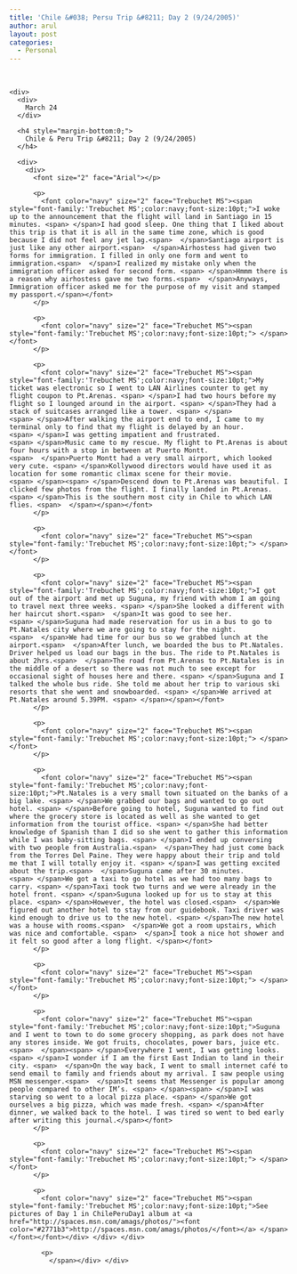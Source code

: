 ```yaml
---
title: 'Chile &#038; Persu Trip &#8211; Day 2 (9/24/2005)'
author: arul
layout: post
categories:
  - Personal
---
```

<div id="msgcns!A7680953F5FDC114!464" class="bvMsg">
  <div>
    <span> </p> 
    
    <div>
      <div>
        March 24
      </div>
      
      <h4 style="margin-bottom:0;">
        Chile & Peru Trip &#8211; Day 2 (9/24/2005)
      </h4>
      
      <div>
        <div>
          <font size="2" face="Arial"></p> 
          
          <p>
            <font color="navy" size="2" face="Trebuchet MS"><span style="font-family:'Trebuchet MS';color:navy;font-size:10pt;">I woke up to the announcement that the flight will land in Santiago in 15 minutes. <span> </span>I had good sleep. One thing that I liked about this trip is that it is all in the same time zone, which is good because I did not feel any jet lag.<span>  </span>Santiago airport is just like any other airport.<span>  </span>Airhostess had given two forms for immigration. I filled in only one form and went to immigration.<span>  </span>I realized my mistake only when the immigration officer asked for second form. <span> </span>Hmmm there is a reason why airhostess gave me two forms.<span>  </span>Anyways, Immigration officer asked me for the purpose of my visit and stamped my passport.</span></font>
          </p>
          
          <p>
            <font color="navy" size="2" face="Trebuchet MS"><span style="font-family:'Trebuchet MS';color:navy;font-size:10pt;"> </span></font>
          </p>
          
          <p>
            <font color="navy" size="2" face="Trebuchet MS"><span style="font-family:'Trebuchet MS';color:navy;font-size:10pt;">My ticket was electronic so I went to LAN Airlines counter to get my flight coupon to Pt.Arenas. <span> </span>I had two hours before my flight so I lounged around in the airport. <span> </span>They had a stack of suitcases arranged like a tower. <span> </span><span> </span>After walking the airport end to end, I came to my terminal only to find that my flight is delayed by an hour. <span> </span>I was getting impatient and frustrated. <span> </span>Music came to my rescue. My flight to Pt.Arenas is about four hours with a stop in between at Puerto Montt. <span>  </span>Puerto Montt had a very small airport, which looked very cute. <span> </span>Kollywood directors would have used it as location for some romantic climax scene for their movie. <span> </span><span> </span>Descend down to Pt.Arenas was beautiful. I clicked few photos from the flight. I finally landed in Pt.Arenas. <span> </span>This is the southern most city in Chile to which LAN flies. <span>  </span></span></font>
          </p>
          
          <p>
            <font color="navy" size="2" face="Trebuchet MS"><span style="font-family:'Trebuchet MS';color:navy;font-size:10pt;"> </span></font>
          </p>
          
          <p>
            <font color="navy" size="2" face="Trebuchet MS"><span style="font-family:'Trebuchet MS';color:navy;font-size:10pt;">I got out of the airport and met up Suguna, my friend with whom I am going to travel next three weeks. <span> </span>She looked a different with her haircut short.<span>  </span>It was good to see her. <span> </span>Suguna had made reservation for us in a bus to go to Pt.Natales city where we are going to stay for the night. <span>  </span>We had time for our bus so we grabbed lunch at the airport.<span>  </span>After lunch, we boarded the bus to Pt.Natales. Driver helped us load our bags in the bus. The ride to Pt.Natales is about 2hrs.<span>  </span>The road from Pt.Arenas to Pt.Natales is in the middle of a desert so there was not much to see except for occasional sight of houses here and there. <span> </span>Suguna and I talked the whole bus ride. She told me about her trip to various ski resorts that she went and snowboarded. <span> </span>We arrived at Pt.Natales around 5.39PM. <span> </span></span></font>
          </p>
          
          <p>
            <font color="navy" size="2" face="Trebuchet MS"><span style="font-family:'Trebuchet MS';color:navy;font-size:10pt;"> </span></font>
          </p>
          
          <p>
            <font color="navy" size="2" face="Trebuchet MS"><span style="font-family:'Trebuchet MS';color:navy;font-size:10pt;">Pt.Natales is a very small town situated on the banks of a big lake. <span> </span>We grabbed our bags and wanted to go out hotel. <span> </span>Before going to hotel, Suguna wanted to find out where the grocery store is located as well as she wanted to get information from the tourist office. <span> </span>She had better knowledge of Spanish than I did so she went to gather this information while I was baby-sitting bags. <span> </span>I ended up conversing with two people from Australia.<span>  </span>They had just come back from the Torres Del Paine. They were happy about their trip and told me that I will totally enjoy it. <span> </span>I was getting excited about the trip.<span>  </span>Suguna came after 30 minutes. <span> </span>We got a taxi to go hotel as we had too many bags to carry. <span> </span>Taxi took two turns and we were already in the hotel front. <span> </span>Suguna looked up for us to stay at this place. <span> </span>However, the hotel was closed.<span>  </span>We figured out another hotel to stay from our guidebook. Taxi driver was kind enough to drive us to the new hotel. <span> </span>The new hotel was a house with rooms.<span>  </span>We got a room upstairs, which was nice and comfortable. <span>  </span>I took a nice hot shower and it felt so good after a long flight. </span></font>
          </p>
          
          <p>
            <font color="navy" size="2" face="Trebuchet MS"><span style="font-family:'Trebuchet MS';color:navy;font-size:10pt;"> </span></font>
          </p>
          
          <p>
            <font color="navy" size="2" face="Trebuchet MS"><span style="font-family:'Trebuchet MS';color:navy;font-size:10pt;">Suguna and I went to town to do some grocery shopping, as park does not have any stores inside. We got fruits, chocolates, power bars, juice etc.<span>  </span><span> </span>Everywhere I went, I was getting looks. <span> </span>I wonder if I am the first East Indian to land in their city. <span>  </span>On the way back, I went to small internet café to send email to family and friends about my arrival. I saw people using MSN messenger.<span>  </span>It seems that Messenger is popular among people compared to other IM’s. <span> </span><span> </span>I was starving so went to a local pizza place. <span> </span>We got ourselves a big pizza, which was made fresh. <span> </span>After dinner, we walked back to the hotel. I was tired so went to bed early after writing this journal.</span></font>
          </p>
          
          <p>
            <font color="navy" size="2" face="Trebuchet MS"><span style="font-family:'Trebuchet MS';color:navy;font-size:10pt;"> </span></font>
          </p>
          
          <p>
            <font color="navy" size="2" face="Trebuchet MS"><span style="font-family:'Trebuchet MS';color:navy;font-size:10pt;">See pictures of Day 1 in ChilePeruDay1 album at <a href="http://spaces.msn.com/amags/photos/"><font color="#2771b3">http://spaces.msn.com/amags/photos/</font></a> </span></font></font></div> </div> </div> 
            
            <p>
              </span></div> </div>
